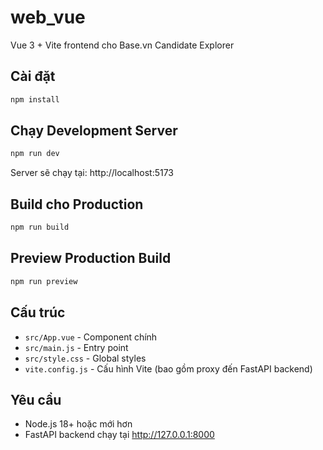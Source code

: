 # web_vue

Vue 3 + Vite frontend cho Base.vn Candidate Explorer

## Cài đặt

```bash
npm install
```

## Chạy Development Server

```bash
npm run dev
```

Server sẽ chạy tại: http://localhost:5173

## Build cho Production

```bash
npm run build
```

## Preview Production Build

```bash
npm run preview
```

## Cấu trúc

- `src/App.vue` - Component chính
- `src/main.js` - Entry point
- `src/style.css` - Global styles
- `vite.config.js` - Cấu hình Vite (bao gồm proxy đến FastAPI backend)

## Yêu cầu

- Node.js 18+ hoặc mới hơn
- FastAPI backend chạy tại http://127.0.0.1:8000
